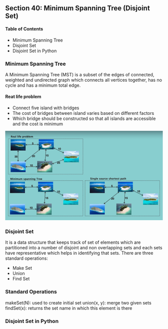 ## Section 40: Minimum Spanning Tree (Disjoint Set)

#### Table of Contents
- Minimum Spanning Tree
- Disjoint Set
- Disjoint Set in Python


### Minimum Spanning Tree

A Minimum Spanning Tree (MST) is a subset of the edges of connected, weighted and 
undirected graph which connects all vertices together, has no cycle and has a 
minimum total edge.


#### Reat life problem
- Connect five island with bridges
- The cost of bridges between island varies based on different factors
- Which bridge should be constructed so that all islands are accessible and 
the cost is minimum

![Minimum Spanning Tree](https://github.com/lcycstudio/python/blob/master/data_structures/40_minimum_spanning_tree/mst.png)


### Disjoint Set

It is a data structure that keeps track of set of elements which are partitioned
into a number of disjoint and non overlapping sets and each sets have representative
which helps in identifying that sets. There are three standard operations:
- Make Set
- Union
- Find Set

### Standard Operations

makeSet(N): used to create initial set
union(x, y): merge two given sets
findSet(x): returns the set name in which this element is there



### Disjoint Set in Python